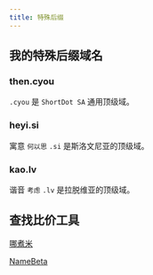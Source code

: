 ```yaml
---
title: 特殊后缀
---
```


## 我的特殊后缀域名

### then.cyou
`.cyou` 是 `ShortDot SA` 通用顶级域。

### heyi.si
寓意 `何以思`
`.si` 是斯洛文尼亚的顶级域。

### kao.lv
谐音 `考虑`
`.lv` 是拉脱维亚的顶级域。

## 查找比价工具

[哪煮米](https://www.nazhumi.com/)

[NameBeta](https://namebeta.com/)